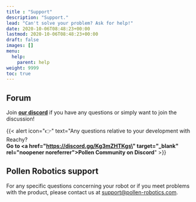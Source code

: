 ```yaml
---
title : "Support"
description: "Support."
lead: "Can't solve your problem? Ask for help!"
date: 2020-10-06T08:48:23+00:00
lastmod: 2020-10-06T08:48:23+00:00
draft: false
images: []
menu:
  help:
    parent: help
weight: 9999
toc: true
---
```


## Forum

Join **[our discord](https://discord.gg/Kg3mZHTKgs)** if you have any questions or simply want to join the discussion!

{{< alert icon="👉" text="Any questions relative to your development with Reachy?</br><b>Go to <a href=\"https://discord.gg/Kg3mZHTKgs\" target=\"_blank\" rel=\"noopener noreferrer\">Pollen Community on Discord</a></b>" >}}


## Pollen Robotics support

For any specific questions concerning your robot or if you meet problems with the product, please contact us at [support@pollen-robotics.com](mailto:support@pollen-robotics.com).
